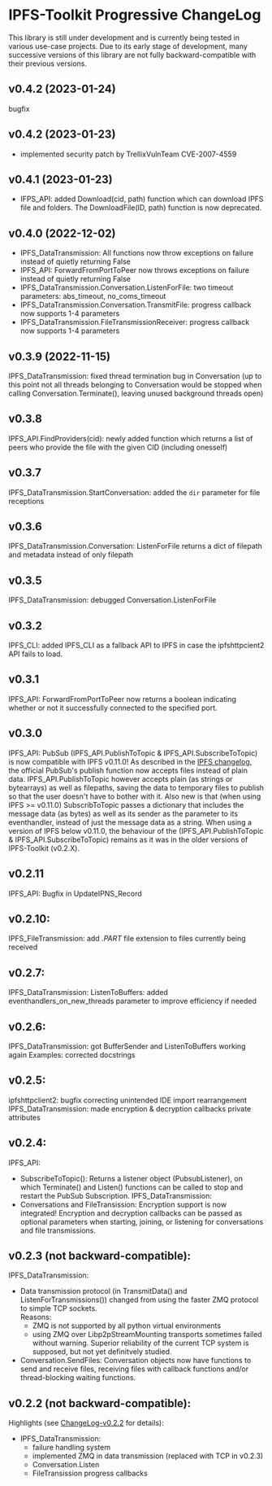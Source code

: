 # IPFS-Toolkit Progressive ChangeLog 
This library is still under development and is currently being tested in various use-case projects. Due to its early stage of development, many successive versions of this library are not fully backward-compatible with their previous versions.

## v0.4.2 (2023-01-24)
bugfix

## v0.4.2 (2023-01-23)
- implemented security patch by TrellixVulnTeam CVE-2007-4559

## v0.4.1 (2023-01-23)
- IFPS_API: added Download(cid, path) function which can download IPFS file and folders. The DownloadFile(ID, path) function is now deprecated.

## v0.4.0 (2022-12-02)
- IPFS_DataTransmission: All functions now throw exceptions on failure instead of quietly returning False
- IPFS_API: ForwardFromPortToPeer now throws exceptions on failure instead of quietly returning False
- IPFS_DataTransmission.Conversation.ListenForFile: two timeout parameters: abs_timeout, no_coms_timeout
- IPFS_DataTransmission.Conversation.TransmitFile: progress callback now supports 1-4 parameters
- IPFS_DataTransmission.FileTransmissionReceiver: progress callback now supports 1-4 parameters

## v0.3.9 (2022-11-15)
IPFS_DataTransmission: fixed thread termination bug in Conversation (up to this point not all threads belonging to Conversation would be stopped when calling Conversation.Terminate(), leaving unused background threads open)

## v0.3.8
IPFS_API.FindProviders(cid): newly added function which returns a list of peers who provide the file with the given CID (including onesself)

## v0.3.7
IPFS_DataTransmission.StartConversation: added the `dir` parameter for file receptions

## v0.3.6
IPFS_DataTransmission.Conversation: ListenForFile returns a dict of filepath and metadata instead of only filepath

## v0.3.5
IPFS_DataTransmission: debugged Conversation.ListenForFile

## v0.3.2
IPFS_CLI: added IPFS_CLI as a fallback API to IPFS in case the ipfshttpcient2 API fails to load.

## v0.3.1
IPFS_API: ForwardFromPortToPeer now returns a boolean indicating whether or not it successfully connected to the specified port.
## v0.3.0
IPFS_API: PubSub (IPFS_API.PublishToTopic & IPFS_API.SubscribeToTopic) is now compatible with IPFS v0.11.0! As described in the [IPFS changelog](https://github.com/ipfs/go-ipfs/releases/tag/v0.11.0), the official PubSub's publish function now accepts files instead of plain data. IPFS_API.PublishToTopic however accepts plain (as strings or bytearrays) as well as filepaths, saving the data to temporary files to publish so that the user doesn't have to bother with it. Also new is that (when using IPFS >= v0.11.0) SubscribToTopic passes a dictionary that includes the message data (as bytes) as well as its sender as the parameter to its eventhandler, instead of just the message data as a string.
When using a version of IPFS below v0.11.0, the behaviour of the (IPFS_API.PublishToTopic & IPFS_API.SubscribeToTopic) remains as it was in the older versions of IPFS-Toolkit (v0.2.X).

## v0.2.11
IPFS_API: Bugfix in UpdateIPNS_Record
## v0.2.10:
IPFS_FileTransmission: add _.PART_ file extension to files currently being received

## v0.2.7:
IPFS_DataTransmission: ListenToBuffers: added eventhandlers_on_new_threads parameter to improve efficiency if needed

## v0.2.6:
IPFS_DataTransmission: got BufferSender and ListenToBuffers working again
Examples: corrected docstrings

## v0.2.5:
ipfshttpclient2: bugfix correcting unintended IDE import rearrangement
IPFS_DataTransmission: made encryption & decryption callbacks private attributes 

## v0.2.4:
IPFS_API:
  - SubscribeToTopic(): Returns a listener object (PubsubListener), on which Terminate() and Listen() functions can be called to stop and restart the PubSub Subscription.
IPFS_DataTransmission:
  - Conversations and FileTransission: Encryption support is now integrated! Encryption and decryption callbacks can be passed as optional parameters when starting, joining, or listening for conversations and file transmissions.
## v0.2.3 (not backward-compatible):
IPFS_DataTransmission:
  - Data transmission protocol (in TransmitData() and ListenForTransmissions()) changed from using the faster ZMQ protocol to simple TCP sockets.  
  Reasons:
    - ZMQ is not supported by all python virtual environments
    - using ZMQ over Libp2pStreamMounting transports sometimes failed without warning. Superior reliability of the current TCP system is supposed, but not yet definitvely studied.
  - Conversation.SendFiles: Conversation objects now have functions to send and receive files, receiving files with callback functions and/or thread-blocking waiting functions.

## v0.2.2 (not backward-compatible):
Highlights (see [ChangeLog-v0.2.2](./ChangeLog-v0.2.2.md) for details):
  - IPFS_DataTransmission:
    - failure handling system
    - implemented ZMQ in data transmission (replaced with TCP in v0.2.3)
    - Conversation.Listen
    - FileTransission progress callbacks